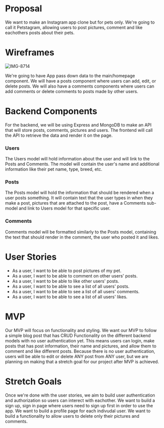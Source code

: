 # Proposal

We want to make an Instagram app clone but for pets only. We're going to call it Petstagram, allowing users to post pictures, comment and like eachothers posts about their pets.

# Wireframes
![IMG-8714](https://user-images.githubusercontent.com/103589293/175569471-70177903-cbd6-4b6e-86df-42ed26a10bb5.jpg)


We're going to have App pass down data to the main/homepage component.
We will have a posts component where users can add, edit, or delete posts.
We will also have a comments components where users can add comments or delete comments to posts made by other users.

# Backend Components

For the backend, we will be using Express and MongoDB to make an API that will store posts, comments, pictures and users. The frontend will call the API to retrieve the data and render it on the page.

### Users

The Users model will hold information about the user and will link to the Posts and Comments. The model will contain the user's name and additional information like their pet name, type, breed, etc.

### Posts

The Posts model will hold the information that should be rendered when a user posts something. It will contain text that the user types in when they make a post, pictures that are attached to the post, have a Comments sub-model and link to Users model for that specific user.

### Comments

Comments model will be formatted similarly to the Posts model, containing the text that should render in the comment, the user who posted it and likes.

# User Stories

- As a user, I want to be able to post pictures of my pet.
- As a user, I want to be able to comment on other users' posts.
- As a user, I want to be able to like other users' posts.
- As a user, I want to be able to see a list of all users' posts.
- As a user, I want to be able to see a list of all users' comments.
- As a user, I want to be able to see a list of all users' likes.

# MVP

Our MVP will focus on functionality and styling. We want our MVP to follow a simple blog post that has CRUD Functionality on the different backend models with no user authentication yet. This means users can login, make posts that has post information, their name and pictures, and allow them to comment and like different posts. Because there is no user authentication, users will be able to edit or delete ANY post from ANY user, but we are planning on making that a stretch goal for our project after MVP is achieved.

# Stretch Goals

Once we're done with the user stories, we aim to build user authentication and authorization so users can interect with eachother.
We want to build a sign up, sign in page where users need to sign up first in order to use the app.
We want to build a profile page for each indivudal user.
We want to build a functionality to allow users to delete only their pictures and comments.
